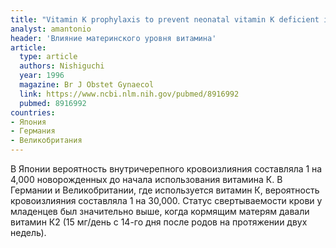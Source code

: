 ```yaml
---
title: "Vitamin K prophylaxis to prevent neonatal vitamin K deficient intracranial haemorrhage in Shizuoka prefecture"
analyst: amantonio
header: 'Влияние материнского уровня витамина'
article:
  type: article
  authors: Nishiguchi
  year: 1996
  magazine: Br J Obstet Gynaecol
  link: https://www.ncbi.nlm.nih.gov/pubmed/8916992
  pubmed: 8916992
countries:
- Япония
- Германия
- Великобритания
---
```


В Японии вероятность внутричерепного кровоизлияния составляла 1 на 4,000 новорожденных до начала использования витамина К. В Германии и Великобритании, где используется витамин К, вероятность кровоизлияния составляла 1 на 30,000.
Статус свертываемости крови у младенцев был значительно выше, когда кормящим матерям давали витамин К2 (15 мг/день с 14-го дня после родов на протяжении двух недель).
